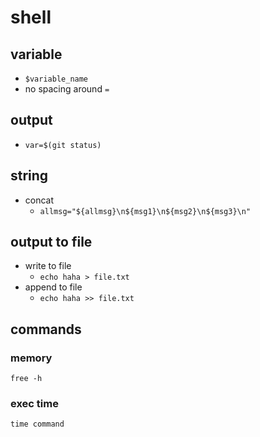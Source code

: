 # shell

## variable
- `$variable_name`
- no spacing around `=`

## output
- `var=$(git status)`

## string
- concat
	- `allmsg="${allmsg}\n${msg1}\n${msg2}\n${msg3}\n"`

## output to file
- write to file
	- `echo haha > file.txt`
- append to file
	- `echo haha >> file.txt`

## commands
### memory
`free -h`

### exec time
`time command`
